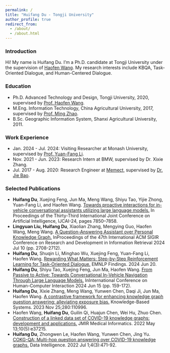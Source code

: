 ```yaml
---
permalink: /
title: "Huifang Du - Tongji University"
author_profile: true
redirect_from: 
  - /about/
  - /about.html
---
```


### Introduction
Hi! My name is Huifang Du. I’m a Ph.D. candidate at Tongji University under the supervision of [Haofen Wang](https://scholar.google.com/citations?user=1FhdXpsAAAAJ&hl=en&oi=ao). My research interests include KBQA, Task-Oriented Dialogue, and Human-Centered Dialogue.

### Education
- Ph.D. Advanced Technology and Design, Tongji University, 2020, supervised by [Prof. Haofen Wang](https://scholar.google.com/citations?user=1FhdXpsAAAAJ&hl=en&oi=ao).
- M.Eng. Information Technology, China Agricultural University, 2017, supervised by [Prof. Ming Zhao](https://faculty.cau.edu.cn/zm_7528/list.htm).
- B.Sc. Geographic Information System, Shanxi Agricultural University, 2011.

### Work Experience
- Jan. 2024 - Jul. 2024: Visiting Researcher at Monash University, supervised by [Prof. Yuan-Fang Li](https://users.monash.edu/~yli/about.html).
- Nov. 2021 - Jun. 2023: Research Intern at BMW, supervised by Dr. Xixie Zhang.
- Jul. 2017 - Aug. 2020: Research Engineer at [Memect](https://www.memect.cn/), supervised by [Dr. Jie Bao](https://github.com/baojie).

### Selected Publications

- **Huifang Du**, Xuejing Feng, Jun Ma, Meng Wang, Shiyu Tao, Yijie Zhong, Yuan-Fang Li, and Haofen Wang. [Towards proactive interactions for in-vehicle conversational assistants utilizing large language models.](https://arxiv.org/abs/2403.09135) In Proceedings of the Thirty-Third International Joint Conference on Artificial Intelligence, IJCAI-24, pages 7850–7858.
- **Lingyuan Liu, Huifang Du**, Xiaolian Zhang, Mengying Guo, Haofen Wang, Meng Wang. [A Question-Answering Assistant over Personal Knowledge Graph.](https://dl.acm.org/doi/abs/10.1145/3626772.3657665) InProceedings of the 47th International ACM SIGIR Conference on Research and Development in Information Retrieval 2024 Jul 10 (pp. 2708-2712).
- **Huifang Du**, Shuqin Li, Minghao Wu, Xuejing Feng, Yuan-Fang Li, Haofen Wang. [Rewarding What Matters: Step-by-Step Reinforcement Learning for Task-Oriented Dialogue.](https://arxiv.org/abs/2406.14457) EMNLP Findings. 2024 Jun 20.
- **Huifang Du**, Shiyu Tao, Xuejing Feng, Jun Ma, Haofen Wang. [From Passive to Active: Towards Conversational In-Vehicle Navigation Through Large Language Models.](https://link.springer.com/chapter/10.1007/978-3-031-61353-1_11) InInternational Conference on Human-Computer Interaction 2024 Jun 15 (pp. 159-172).
- **Huifang Du**, Xixie Zhang, Meng Wang, Yunwen Chen, Daqi Ji, Jun Ma, Haofen Wang. [A contrastive framework for enhancing knowledge graph question answering: alleviating exposure bias.](https://www.sciencedirect.com/science/article/abs/pii/S0950705123007463) Knowledge-Based Systems. 2023 Nov 25;280:110996.
- Haofen Wang, **Huifang Du**, Guilin Qi, Huajun Chen, Wei Hu, Zhuo Chen. [Construction of a linked data set of COVID-19 knowledge graphs: development and applications.](https://medinform.jmir.org/2022/5/e37215/) JMIR Medical Informatics. 2022 May 13;10(5):e37215.
- **Huifang Du**, Zhongwen Le, Haofen Wang, Yunwen Chen, Jing Yu. [COKG-QA: Multi-hop question answering over COVID-19 knowledge graphs.](https://direct.mit.edu/dint/article/4/3/471/112543/COKG-QA-Multi-hop-Question-Answering-over-COVID-19) Data Intelligence. 2022 Jul 1;4(3):471-92.
